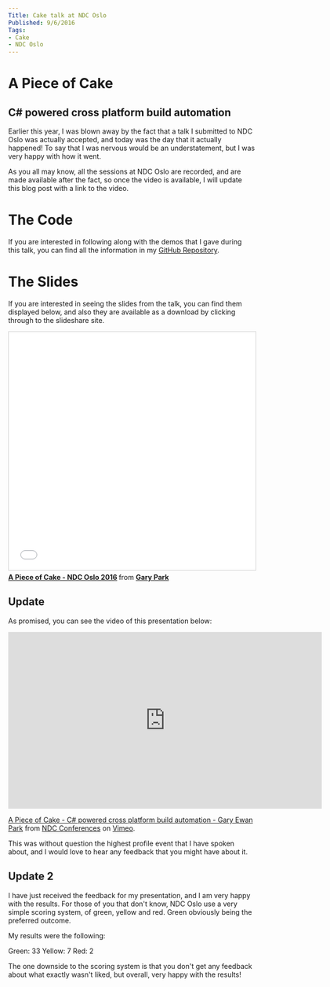 ```yaml
---
Title: Cake talk at NDC Oslo
Published: 9/6/2016
Tags:
- Cake
- NDC Oslo
---
```


# A Piece of Cake
## C# powered cross platform build automation

Earlier this year, I was blown away by the fact that a talk I submitted to NDC Oslo was actually accepted, and today was the day that it actually happened!  To say that I was nervous would be an understatement, but I was very happy with how it went.

As you all may know, all the sessions at NDC Oslo are recorded, and are made available after the fact, so once the video is available, I will update this blog post with a link to the video.

# The Code

If you are interested in following along with the demos that I gave during this talk, you can find all the information in my [GitHub Repository](https://github.com/gep13/CakeDemos).

# The Slides

If you are interested in seeing the slides from the talk, you can find them displayed below, and also they are available as a download by clicking through to the slideshare site.

<iframe src="//www.slideshare.net/slideshow/embed_code/key/AGmAQTXpqmjkDo" width="595" height="485" frameborder="0" marginwidth="0" marginheight="0" scrolling="no" style="border:1px solid #CCC; border-width:1px; margin-bottom:5px; max-width: 100%;" allowfullscreen> </iframe> <div style="margin-bottom:5px"> <strong> <a href="//www.slideshare.net/gep13/having-your-cake-and-eating-it-too-ndc-oslo-2016" title="A Piece of Cake - NDC Oslo 2016" target="_blank">A Piece of Cake - NDC Oslo 2016</a> </strong> from <strong><a target="_blank" href="//www.slideshare.net/gep13">Gary Park</a></strong> </div>

## Update

As promised, you can see the video of this presentation below:

<iframe src="https://player.vimeo.com/video/171704581" width="640" height="360" frameborder="0" webkitallowfullscreen mozallowfullscreen allowfullscreen></iframe>
<p><a href="https://vimeo.com/171704581">A Piece of Cake - C# powered cross platform build automation - Gary Ewan Park</a> from <a href="https://vimeo.com/ndcconferences">NDC Conferences</a> on <a href="https://vimeo.com">Vimeo</a>.</p>

This was without question the highest profile event that I have spoken about, and I would love to hear any feedback that you might have about it.

## Update 2

I have just received the feedback for my presentation, and I am very happy with the results.  For those of you that don't know, NDC Oslo use a very simple scoring system, of green, yellow and red.  Green obviously being the preferred outcome.

My results were the following:

Green: 33
Yellow: 7
Red: 2

The one downside to the scoring system is that you don't get any feedback about what exactly wasn't liked, but overall, very happy with the results!